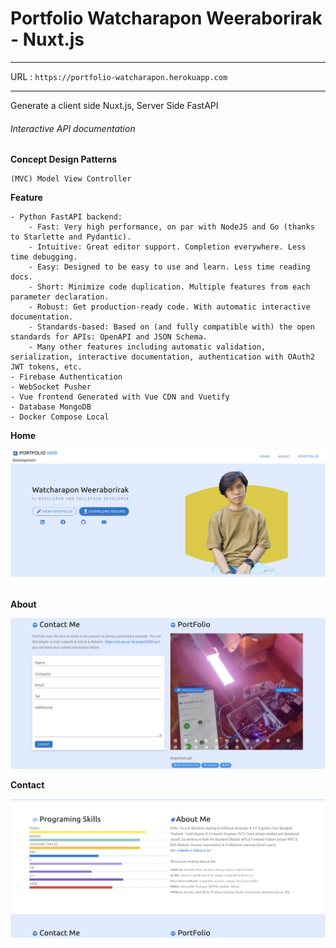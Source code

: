 # Portfolio Watcharapon Weeraborirak - Nuxt.js

****
URL : `https://portfolio-watcharapon.herokuapp.com`

****

Generate a client side Nuxt.js, Server Side FastAPI

###### Interactive API documentation


**Concept Design Patterns**
    
    (MVC) Model View Controller
    

**Feature**

    - Python FastAPI backend:
        - Fast: Very high performance, on par with NodeJS and Go (thanks to Starlette and Pydantic).
        - Intuitive: Great editor support. Completion everywhere. Less time debugging.
        - Easy: Designed to be easy to use and learn. Less time reading docs.
        - Short: Minimize code duplication. Multiple features from each parameter declaration.
        - Robust: Get production-ready code. With automatic interactive documentation.
        - Standards-based: Based on (and fully compatible with) the open standards for APIs: OpenAPI and JSON Schema.
        - Many other features including automatic validation, serialization, interactive documentation, authentication with OAuth2 JWT tokens, etc.
    - Firebase Authentication
    - WebSocket Pusher
    - Vue frontend Generated with Vue CDN and Vuetify
    - Database MongoDB
    - Docker Compose Local


**Home**

![Alt text](https://github.com/watcharap0n/portfolio/blob/main/client/static/github/port1.png?raw=true "Title")

**About**

![Alt text](https://github.com/watcharap0n/portfolio/blob/main/client/static/github/port2.png?raw=true "Title")

**Contact**

![Alt text](https://github.com/watcharap0n/portfolio/blob/main/client/static/github/port3.png?raw=true "Title")
